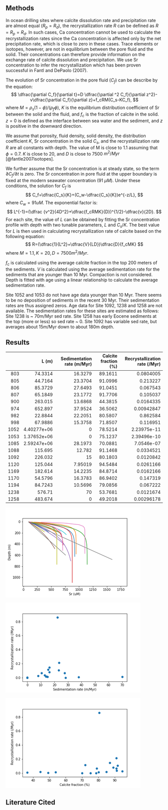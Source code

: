 <!--
 .. title: What are the calcite recrystallization rates in deep sea sediments
 .. slug: SrRate
 .. date: 2017-03-24 21:44:25 UTC-05:00
 .. tags: Carbonate diagenesis, Ocean Drilling Projects
 .. link: 
 .. description: 
 .. type: text
 -->


Methods
-------
In ocean drilling sites where calcite dissolution rate and precipitation rate are almost equal ($R_p=R_d$), the recrystallization rate $R$ can be defined as $R=R_p=R_d$. In such cases, Ca concentration cannot be used to calculate the recrystallization rates since the Ca concentration is affected only by the net precipitation rate, which is close to zero in these cases. Trace elements or isotopes, however, are not in equilibrium between the pore fluid and the solid. Their concentrations can therefore provide information on the exchange rate of calcite dissolution and precipitation. We use Sr concentration to infer the recrystallization which has been proven successful in Fantl and DePaolo (2007). 

The evolution of Sr concentration in the pore fluid ($C_f$) can be describe by the equation:
$$
\dfrac{\partial C_f}{\partial t}=D \dfrac{\partial ^2 C_f}{\partial z^2}-v\dfrac{\partial C_f}{\partial z}+f_cRM(C_s-KC_f),
$$
where $M=\rho_s (1-\phi)/(\rho_f \phi)$, $K$ is the equilibrium distribution coefficient of Sr between the solid and the fluid, and $f_c$ is the fraction of calcite in the solid. $z=0$ is defined as the interface between sea water and the sediment, and $z$ is positive in the downward direction. 

We assume that porosity, fluid density, solid density, the distribution coefficient $K$, Sr concentration in the solid $C_s$, and the recrystallization rate $R$ are all constants with depth. The value of M is close to 1.1 assuming that $\phi=0.7$. $K$ is close to 20, and $D$ is close to 7500 $m^2/Myr$ [@fantle2007isotopes].

We further assume that the Sr concentration is at steady state, so the term $\partial C_f/\partial t$ is zero. The Sr concentration in pore fluid at the upper boundary is fixed at the modern seawater concentration (91 $\mu M$). Under these conditions, the solution for $C_f$ is 
$$
C_f=\dfrac{C_s}{K}+(C_w-\dfrac{C_s}{K})e^{-z/L},
$$
where $C_w=91 uM$. The exponential factor is:
$$
L^{-1}=(\dfrac {v^2}{4D^2}+\dfrac{f_cRMK}{D})^{1/2}-\dfrac{v}{2D}.
$$
For each site, the value of $L$ can be obtained by fitting the Sr concentration profile with depth with two tunable parameters, $L$ and $C_s/K$. The best value for $L$ is then used in calculating recrystallization rate of calcite based on the following equation:
$$
R=(\dfrac{1}{L^2}+\dfrac{V}{LD})\dfrac{D}{f_cMK}
$$
where $M=1.1,K=20,D=7500 m^2/Myr$.

$f_c$ is calculated using the average calcite fraction in the top 200 meters of the sediments. $V$ is calculated using the average sedimentation rate for the sediments that are younger than 10 Myr. Compaction is not considered. Depth is fitted with age using a linear relationship to calculate the average sedimentation rate.

Site 1052 and 1053 do not have age data younger than 10 Myr. There seems to be no deposition of sediments in the recent 30 Myr. Their sedimentation rates are thus assigned zeros. Age data for Site 1092, 1238 and 1258 are not available. The sedimentation rates for these sites are estimated as follows: Site 1238 is ~ 70m/Myr sed rate. Site 1258 has early Eocene sediments at the top (more or less) so sed rate ~ 0. Site 1092 has variable sed rate, but averages about 15m/Myr down to about 180m depth.




Results
-------

|      |       L (m) | Sedimentation rate (m/Myr) | Calcite fraction (%) | Recrystallization rate (/Myr) |
| ---: | ----------: | -------------------------: | -------------------: | ----------------------------: |
|  803 |     74.3314 |                    16.3279 |              89.1611 |                     0.0804005 |
|  805 |     44.7164 |                    23.3704 |              91.0996 |                      0.213227 |
|  806 |     85.3729 |                    27.6493 |              91.0451 |                      0.067543 |
|  807 |     65.1849 |                    23.1772 |              91.7706 |                      0.105037 |
|  900 |     263.015 |                    13.6868 |              44.3815 |                     0.0164335 |
|  974 |     652.897 |                    37.9524 |              36.5062 |                    0.00942847 |
|  982 |     22.8844 |                    22.2051 |              80.5807 |                      0.862584 |
|  998 |     67.9886 |                    15.3758 |              71.8507 |                      0.116951 |
| 1052 | 4.40277e+06 |                          0 |              78.5214 |                   2.23975e-11 |
| 1053 | 1.37652e+06 |                          0 |              75.1237 |                   2.39496e-10 |
| 1085 | 2.59247e+06 |                    28.1973 |              70.0881 |                    7.0546e-07 |
| 1088 |     115.695 |                     12.782 |              91.1468 |                     0.0334521 |
| 1092 |     226.032 |                         15 |              80.1803 |                     0.0120842 |
| 1120 |     125.044 |                    7.95019 |              94.5484 |                     0.0261166 |
| 1169 |     182.614 |                    14.2235 |              84.8714 |                     0.0162166 |
| 1170 |     54.5796 |                    16.3783 |              86.9402 |                      0.147319 |
| 1194 |     84.7243 |                    10.5696 |              79.0856 |                      0.067222 |
| 1238 |      576.71 |                         70 |              53.7681 |                     0.0121674 |
| 1258 |     483.674 |                          0 |              49.2018 |                    0.00296178 |



![](/files/Sr.png)

![](/files/RecrysRateVsSediRate.png)

![](/files/RecrysRateVsCalcite.png)

Literature Cited
----------------



